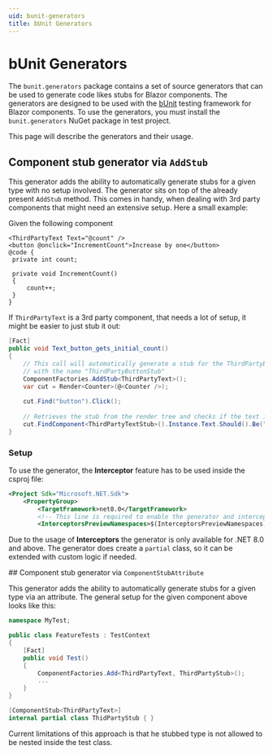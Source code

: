 ```yaml
---
uid: bunit-generators
title: bUnit Generators
---
```


# bUnit Generators

The `bunit.generators` package contains a set of source generators that can be used to generate code likes stubs for Blazor components. The generators are designed to be used with the [bUnit](https://github.com/bunit-dev/bunit) testing framework for Blazor components. To use the generators, you must install the `bunit.generators` NuGet package in test project.

This page will describe the generators and their usage.

## Component stub generator via `AddStub`

This generator adds the ability to automatically generate stubs for a given type with no setup involved. The generator sits on top of the already
present `AddStub` method.
This comes in handy, when dealing with 3rd party components that might need an extensive setup. Here a small example:

Given the following component
```razor
<ThirdPartyText Text="@count" />
<button @onclick="IncrementCount">Increase by one</button>
@code {
 private int count;
 
 private void IncrementCount()
 {
	 count++;
 }
}
```

If `ThirdPartyText` is a 3rd party component, that needs a lot of setup, it might be easier to just stub it out:

```csharp
[Fact]
public void Text_button_gets_initial_count()
{
    // This call will automatically generate a stub for the ThirdPartyButton component
    // with the name "ThirdPartyButtonStub"
    ComponentFactories.AddStub<ThirdPartyText>();
    var cut = Render<Counter>(@<Counter />);
    
    cut.Find("button").Click();
    
    // Retrieves the stub from the render tree and checks if the text is "1"
    cut.FindComponent<ThirdPartyTextStub>().Instance.Text.Should().Be("1");
}
```

### Setup
To use the generator, the **Interceptor** feature has to be used inside the csproj file:

```xml
<Project Sdk="Microsoft.NET.Sdk">
	<PropertyGroup>
		<TargetFramework>net8.0</TargetFramework>
		<!-- This line is required to enable the generator and interceptor -->
		<InterceptorsPreviewNamespaces>$(InterceptorsPreviewNamespaces);Bunit</InterceptorsPreviewNamespaces>
```

Due to the usage of **Interceptors** the generator is only available for .NET 8.0 and above. The generator does create a `partial` class, so it can be extended with custom logic if needed.

## Component stub generator via `ComponentStubAttribute`

This generator adds the ability to automatically generate stubs for a given type via an attribute.
The general setup for the given component above looks like this:
```csharp
namespace MyTest;

public class FeatureTests : TestContext
{
    [Fact]
    public void Test()
    {
        ComponentFactories.Add<ThirdPartyText, ThirdPartyStub>();
        ...
    }    
}

[ComponentStub<ThirdPartyText>]
internal partial class ThidPartyStub { }
```

Current limitations of this approach is that he stubbed type is not allowed to be nested inside the test class.
